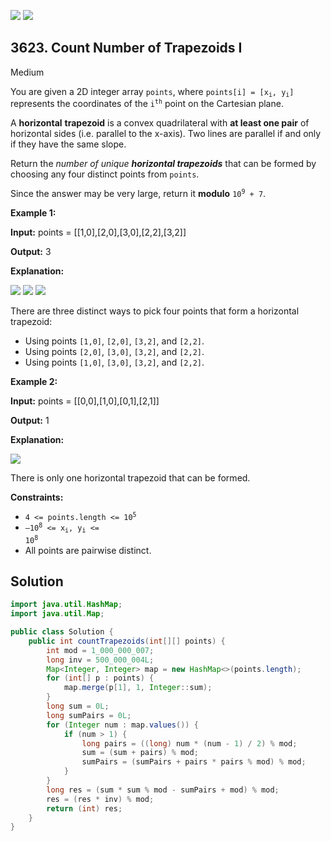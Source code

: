[![](https://img.shields.io/github/stars/javadev/LeetCode-in-Java?label=Stars&style=flat-square)](https://github.com/javadev/LeetCode-in-Java)
[![](https://img.shields.io/github/forks/javadev/LeetCode-in-Java?label=Fork%20me%20on%20GitHub%20&style=flat-square)](https://github.com/javadev/LeetCode-in-Java/fork)

## 3623\. Count Number of Trapezoids I

Medium

You are given a 2D integer array `points`, where <code>points[i] = [x<sub>i</sub>, y<sub>i</sub>]</code> represents the coordinates of the <code>i<sup>th</sup></code> point on the Cartesian plane.

A **horizontal** **trapezoid** is a convex quadrilateral with **at least one pair** of horizontal sides (i.e. parallel to the x-axis). Two lines are parallel if and only if they have the same slope.

Return the _number of unique_ **_horizontal_ _trapezoids_** that can be formed by choosing any four distinct points from `points`.

Since the answer may be very large, return it **modulo** <code>10<sup>9</sup> + 7</code>.

**Example 1:**

**Input:** points = \[\[1,0],[2,0],[3,0],[2,2],[3,2]]

**Output:** 3

**Explanation:**

![](https://assets.leetcode.com/uploads/2025/05/01/desmos-graph-6.png) ![](https://assets.leetcode.com/uploads/2025/05/01/desmos-graph-7.png) ![](https://assets.leetcode.com/uploads/2025/05/01/desmos-graph-8.png)

There are three distinct ways to pick four points that form a horizontal trapezoid:

*   Using points `[1,0]`, `[2,0]`, `[3,2]`, and `[2,2]`.
*   Using points `[2,0]`, `[3,0]`, `[3,2]`, and `[2,2]`.
*   Using points `[1,0]`, `[3,0]`, `[3,2]`, and `[2,2]`.

**Example 2:**

**Input:** points = \[\[0,0],[1,0],[0,1],[2,1]]

**Output:** 1

**Explanation:**

![](https://assets.leetcode.com/uploads/2025/04/29/desmos-graph-5.png)

There is only one horizontal trapezoid that can be formed.

**Constraints:**

*   <code>4 <= points.length <= 10<sup>5</sup></code>
*   <code>–10<sup>8</sup> <= x<sub>i</sub>, y<sub>i</sub> <= 10<sup>8</sup></code>
*   All points are pairwise distinct.

## Solution

```java
import java.util.HashMap;
import java.util.Map;

public class Solution {
    public int countTrapezoids(int[][] points) {
        int mod = 1_000_000_007;
        long inv = 500_000_004L;
        Map<Integer, Integer> map = new HashMap<>(points.length);
        for (int[] p : points) {
            map.merge(p[1], 1, Integer::sum);
        }
        long sum = 0L;
        long sumPairs = 0L;
        for (Integer num : map.values()) {
            if (num > 1) {
                long pairs = ((long) num * (num - 1) / 2) % mod;
                sum = (sum + pairs) % mod;
                sumPairs = (sumPairs + pairs * pairs % mod) % mod;
            }
        }
        long res = (sum * sum % mod - sumPairs + mod) % mod;
        res = (res * inv) % mod;
        return (int) res;
    }
}
```